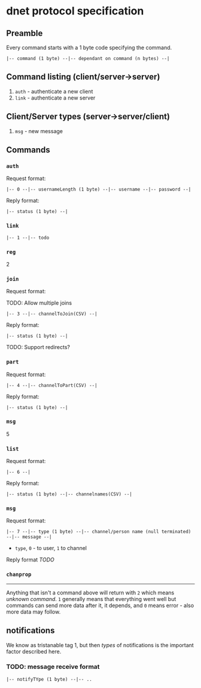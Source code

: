 dnet protocol specification
===========================

## Preamble

Every command starts with a 1 byte code specifying the command.

```
|-- command (1 byte) --|-- dependant on command (n bytes) --|
```

## Command listing (client/server->server)

1. `auth` - authenticate a new client
2. `link` - authenticate a new server

## Client/Server types (server->server/client)

1. `msg` - new message

## Commands

### `auth`

Request format:

```
|-- 0 --|-- usernameLength (1 byte) --|-- username --|-- password --|
```

Reply format:

```
|-- status (1 byte) --|
```

### `link`

```
|-- 1 --|-- todo
```

### `reg`

2

### `join`

Request format:

TODO: Allow multiple joins

```
|-- 3 --|-- channelToJoin(CSV) --|
```

Reply format:

```
|-- status (1 byte) --|
```

TODO: Support redirects?

### `part`

Request format:

```
|-- 4 --|-- channelToPart(CSV) --|
```

Reply format:

```
|-- status (1 byte) --|
```

### `msg`
5

### `list`

Request format:

```
|-- 6 --|
```

Reply format:

```
|-- status (1 byte) --|-- channelnames(CSV) --|
```

### `msg`

Request format:

```
|-- 7 --|-- type (1 byte) --|-- channel/person name (null terminated) --|-- message --|
```

* `type`, `0` - to user, `1` to channel

Reply format *TODO*

### `chanprop`


---

Anything that isn't a command above will return with `2` which means _unknown command_.
`1` generally means that everything went well but commands can send more data after it,
it depends, and `0` means error - also more data may follow.

## notifications

We know as tristanable tag 1, but then _types_ of notifications is the important factor described here.

### TODO: message receive format

```
|-- notifyTYpe (1 byte) --|-- ..
```